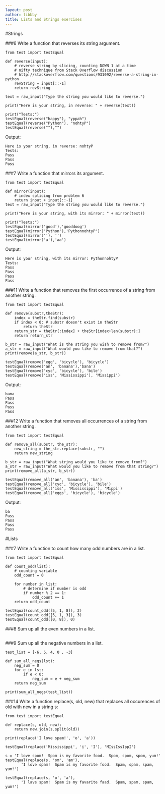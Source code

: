 ```yaml
---
layout: post
author: libbby
title: Lists and Strings exercises
---
```


#Strings

###6
Write a function that reverses its string argument.


``` 
from test import testEqual

def reverse(input):
    # reverse string by slicing, counting DOWN 1 at a time
    # nifty technique from Stack Overflow discussion
    # http://stackoverflow.com/questions/931092/reverse-a-string-in-python
    revString = input[::-1]
    return revString

text = raw_input("Type the string you would like to reverse.")

print("Here is your string, in reverse: " + reverse(text))

print("Tests:")
testEqual(reverse("happy"), "yppah")
testEqual(reverse("Python"), "nohtyP")
testEqual(reverse(""),"")
```

Output:

```
Here is your string, in reverse: nohtyP
Tests:
Pass
Pass
Pass
```

###7
Write a function that mirrors its argument.


```
from test import testEqual

def mirror(input):
    # index splicing from problem 6
    return input + input[::-1]
text = raw_input("Type the string you would like to reverse.")

print("Here is your string, with its mirror: " + mirror(text))

print("Tests:")
testEqual(mirror('good'),'gooddoog')
testEqual(mirror('Python'),'PythonnohtyP')
testEqual(mirror(''), '')
testEqual(mirror('a'),'aa')
```

Output:

```
Here is your string, with its mirror: PythonnohtyP
Tests:
Pass
Pass
Pass
Pass
```

###11
Write a function that removes the first occurrence of a string from another string.

```
from test import testEqual

def remove(substr,theStr):
    index = theStr.find(substr)
    if index < 0: # substr doesn't exist in theStr
        return theStr
    return_str = theStr[:index] + theStr[index+len(substr):]
    return return_str

b_str = raw_input("What is the string you wish to remove from?")
a_str = raw_input("What would you like to remove from that?")
print(remove(a_str, b_str))

testEqual(remove('egg', 'bicycle'), 'bicycle')
testEqual(remove('an', 'banana'),'bana')
testEqual(remove('cyc', 'bicycle'), 'bile')
testEqual(remove('iss', 'Mississippi'), 'Missippi')
```

Output:

```
bana
Pass
Pass
Pass
Pass
```

###12
Write a function that removes all occurrences of a string from another string.


```
from test import testEqual

def remove_all(substr, the_str):
    new_string = the_str.replace(substr, "")
    return new_string

b_str = raw_input("What string would you like to remove from?")
a_str = raw_input("What would you like to remove from that string?")
print(remove_all(a_str, b_str))

testEqual(remove_all('an', 'banana'), 'ba')
testEqual(remove_all('cyc', 'bicycle'), 'bile')
testEqual(remove_all('iss', 'Mississippi'), 'Mippi')
testEqual(remove_all('eggs', 'bicycle'), 'bicycle')
```

Output:

```
ba
Pass
Pass
Pass
Pass
```

#Lists

###7
Write a function to count how many odd numbers are in a list.

```
from test import testEqual

def count_odd(list):
    # counting variable
    odd_count = 0
    
    for number in list:
        # determine if number is odd
        if number % 2 == 1:
            odd_count += 1
    return odd_count

testEqual(count_odd([5, 1, 8]), 2)
testEqual(count_odd([5, 1, 3]), 3)
testEqual(count_odd([0, 8]), 0)
```


###8
Sum up all the even numbers in a list.

```
```


###9
Sum up all the negative numbers in a list.


```
test_list = [-6, 5, 4, 0 , -3]

def sum_all_negs(lst):
    neg_sum = 0
    for e in lst:
        if e < 0:
            neg_sum = e + neg_sum
    return neg_sum

print(sum_all_negs(test_list))
```


###14
Write a function replace(s, old, new) that replaces all occurences of old with new in a string s:


```
from test import testEqual

def replace(s, old, new):
    return new.join(s.split(old))

print(replace('I love spam!', 'o', 'a'))

testEqual(replace('Mississippi', 'i', 'I'), 'MIssIssIppI')

s = 'I love spom!  Spom is my favorite food.  Spom, spom, spom, yum!'
testEqual(replace(s, 'om', 'am'),
       'I love spam!  Spam is my favorite food.  Spam, spam, spam, yum!')

testEqual(replace(s, 'o', 'a'),
       'I lave spam!  Spam is my favarite faad.  Spam, spam, spam, yum!')
```

